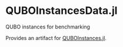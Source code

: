 # QUBOInstancesData.jl

QUBO instances for benchmarking

Provides an artifact for [QUBOInstances.jl](https://github.com/pedromxavier/QUBOInstances.jl).

